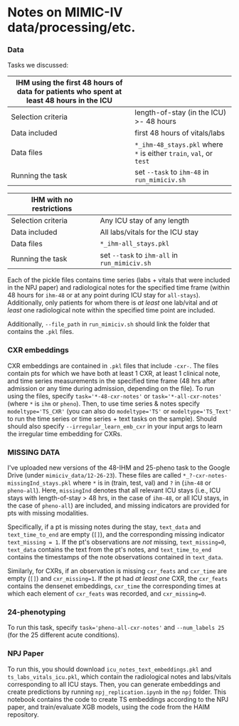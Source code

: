 # Notes on MIMIC-IV data/processing/etc.

### Data
Tasks we discussed:

| IHM using the first 48 hours of data for patients who spent at least 48 hours in the ICU |  |
| --- | --- |
| Selection criteria | length-of-stay (in the ICU) >- 48 hours |
| Data included | first 48 hours of vitals/labs |
| Data files | `*_ihm-48_stays.pkl` where `*` is either `train`, `val`, or `test` |
| Running the task | set `--task` to `ihm-48` in `run_mimiciv.sh` |

| IHM with no restrictions |  |
| --- | --- |
| Selection criteria | Any ICU stay of any length |
| Data included | All labs/vitals for the ICU stay |
| Data files | `*_ihm-all_stays.pkl` |
| Running the task | set `--task` to `ihm-all` in `run_mimiciv.sh` |

Each of the pickle files contains time series (labs + vitals that were included in the NPJ paper) and radiological notes for the specified time frame (within 48 hours for `ihm-48` or at any point during ICU stay for `all-stays`). Additionally, only patients for whom there is *at least* one lab/vital and *at least* one radiological note within the specified time point are included.

Additionally, `--file_path` in `run_mimiciv.sh` should link the folder that contains the `.pkl` files.

### CXR embeddings
CXR embeddings are contained in `.pkl` files that include `-cxr-`. The files contain pts for which we have both at least 1 CXR, at least 1 clinical note, and time series measurements in the specified time frame (48 hrs after admission or any time during admission, depending on the file). To run using the files, specify `task='*-48-cxr-notes'` or `task='*-all-cxr-notes'` (where `*` is `ihm` or `pheno`). Then, to use time series & notes specify `modeltype='TS_CXR'` (you can also do `modeltype='TS'` or `modeltype='TS_Text'` to run the time series or time series + text tasks on the sample). Should should also specify `--irregular_learn_emb_cxr` in your input args to learn the irregular time embedding for CXRs.

### MISSING DATA
I've uploaded new versions of the 48-IHM and 25-pheno task to the Google Drive (under `mimiciv_data/12-26-23`). These files are called `*_?-cxr-notes-missingInd_stays.pkl` where `*` is in (train, test, val) and `?` in (`ihm-48` or `pheno-all`). Here, `missingInd` denotes that all relevant ICU stays (i.e., ICU stays with length-of-stay > 48 hrs, in the case of `ihm-48`, or all ICU stays, in the case of `pheno-all`) are included, and missing indicators are provided for pts with missing modalities.

Specifically, if a pt is missing notes during the stay, `text_data` and `text_time_to_end` are empty (`[]`), and the corresponding missing indicator `text_missing = 1`. If the pt's observations are *not* missing, `text_missing=0`, `text_data` contains the text from the pt's notes, and `text_time_to_end` contains the timestamps of the note observations contained in `text_data`. 

Similarly, for CXRs, if an observation is missing `cxr_feats` and `cxr_time` are empty (`[]`) and `cxr_missing=1`. If the pt had *at least one* CXR, the `cxr_feats` contains the densenet embeddings, `cxr_time` the corresponding times at which each element of `cxr_feats` was recorded, and `cxr_missing=0`.

### 24-phenotyping
To run this task, specify `task='pheno-all-cxr-notes'` and `--num_labels 25` (for the 25 different acute conditions).

### NPJ Paper
To run this, you should download `icu_notes_text_embeddings.pkl` and `ts_labs_vitals_icu.pkl`, which contain the radiological notes and labs/vitals corresponding to all ICU stays. Then, you can generate embeddings and create predictions by running `npj_replication.ipynb` in the `npj` folder. This notebook contains the code to create TS embeddings according to the NPJ paper, and train/evaluate XGB models, using the code from the HAIM repository.

